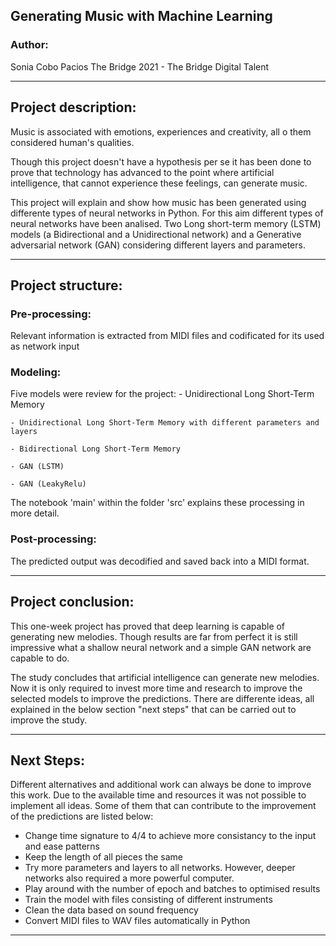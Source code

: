 ## **Generating Music with Machine Learning**

### **Author:**
Sonia Cobo Pacios
The Bridge 2021 - The Bridge Digital Talent


---------

## **Project description:**

Music is associated with emotions, experiences and creativity, all o them considered human's qualities. 

Though this project doesn't have a hypothesis per se it has been done to prove that technology has advanced to the point where artificial intelligence, that cannot experience these feelings, can generate music.

This project will explain and show how music has been generated using differente types of neural networks in Python. For this aim different types of neural networks have been analised. Two Long short-term memory (LSTM) models (a Bidirectional and a Unidirectional network) and a Generative adversarial network (GAN) considering different layers and parameters.


---------


## **Project structure:**

### Pre-processing: 
Relevant information is extracted from MIDI files and codificated for its used as network input

### Modeling:
Five models were review for the project:
    - Unidirectional Long Short-Term Memory
    
    - Unidirectional Long Short-Term Memory with different parameters and layers
    
    - Bidirectional Long Short-Term Memory
    
    - GAN (LSTM)
    
    - GAN (LeakyRelu)

The notebook 'main' within the folder 'src' explains these processing in more detail.

### Post-processing:
The predicted output was decodified and saved back into a MIDI format.


---------


## **Project conclusion:**

This one-week project has proved that deep learning is capable of generating new melodies. Though results are far from perfect it is still impressive what a shallow neural network and a simple GAN network are capable to do. 

The study concludes that artificial intelligence can generate new melodies. Now it is only required to invest more time and research to improve the selected models to improve the predictions. There are differente ideas, all explained in the below section "next steps" that can be carried out to improve the study. 


---------


## **Next Steps:**

Different alternatives and additional work can always be done to improve this work. Due to the available time and resources it was not possible to implement all ideas. Some of them that can contribute to the improvement of the predictions are listed below:

- Change time signature to 4/4 to achieve more consistancy to the input and ease patterns
- Keep the length of all pieces the same
- Try more parameters and layers to all networks. However, deeper networks also required a more powerful computer.
- Play around with the number of epoch and batches to optimised results
- Train the model with files consisting of different instruments
- Clean the data based on sound frequency
- Convert MIDI files to WAV files automatically in Python


---------


